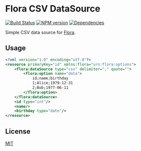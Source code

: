 Flora CSV DataSource
====================

[![Build Status](https://travis-ci.org/godmodelabs/flora-csv.svg?branch=master)](https://travis-ci.org/godmodelabs/flora-csv)
[![NPM version](https://badge.fury.io/js/flora-csv.svg)](https://www.npmjs.com/package/flora-csv)
[![Dependencies](https://img.shields.io/david/godmodelabs/flora-csv.svg)](https://david-dm.org/godmodelabs/flora-csv)

Simple CSV data source for [Flora](https://github.com/godmodelabs/flora).

Usage
-----

```xml
<?xml version="1.0" encoding="utf-8"?>
<resource primaryKey="id" xmlns:flora="urn:flora:options">
    <flora:dataSource type="csv" delimiter=";" quote="">
        <flora:option name="data">
            id;name;birthday
            1;Alice;1979-12-31
            2;Bob;1977-06-11
        </flora:option>
    </flora:dataSource>
    <id type="int"/>
    <name/>
    <birthday type="date"/>
</resource>
```


License
-------

[MIT](LICENSE)
